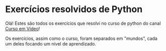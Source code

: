 # Exercícios resolvidos de Python
Olá! Estes são todos os exercícios que resolvi no curso de python do canal [Curso em Vídeo](https://www.cursoemvideo.com/)!

Os exercícios, assim como o curso, foram separados em "mundos", cada um deles focando um nível de aprendizado.
